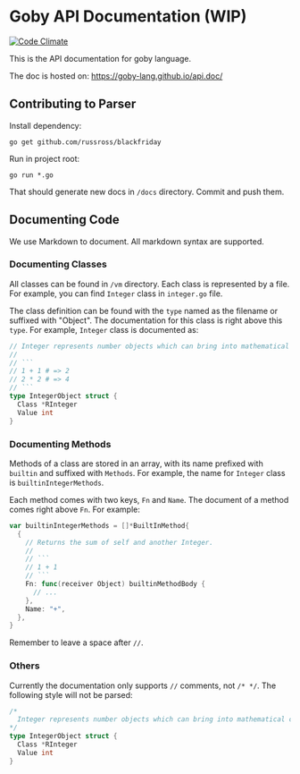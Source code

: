 # Goby API Documentation (WIP)

[![Code Climate](https://codeclimate.com/github/goby-lang/api.doc/badges/gpa.svg)](https://codeclimate.com/github/goby-lang/api.doc)

This is the API documentation for goby language. 

The doc is hosted on: https://goby-lang.github.io/api.doc/

## Contributing to Parser

Install dependency:

```plain
go get github.com/russross/blackfriday
```

Run in project root:

```plain
go run *.go
```

That should generate new docs in `/docs` directory. Commit and push them.

## Documenting Code

We use Markdown to document. All markdown syntax are supported.

### Documenting Classes

All classes can be found in `/vm` directory. Each class is represented by a file. For example, you can find `Integer` class in `integer.go` file.

The class definition can be found with the `type` named as the filename or suffixed with "Object". The documentation for this class is right above this `type`. For example, `Integer` class is documented as:

```go
// Integer represents number objects which can bring into mathematical calculations.
//
// ```
// 1 + 1 # => 2
// 2 * 2 # => 4
// ```
type IntegerObject struct {
  Class *RInteger
  Value int
}
```

### Documenting Methods

Methods of a class are stored in an array, with its name prefixed with `builtin` and suffixed with `Methods`. For example, the name for `Integer` class is `builtinIntegerMethods`.

Each method comes with two keys, `Fn` and `Name`. The document of a method comes right above `Fn`. For example:

```go
var builtinIntegerMethods = []*BuiltInMethod{
  {
    // Returns the sum of self and another Integer.
    //
    // ```
    // 1 + 1
    // ```
    Fn: func(receiver Object) builtinMethodBody {
      // ...
    },
    Name: "+",
  },
}
```

Remember to leave a space after `//`.

### Others

Currently the documentation only supports `//` comments, not `/* */`. The following style will not be parsed:

```go
/*
  Integer represents number objects which can bring into mathematical calculations.
*/
type IntegerObject struct {
  Class *RInteger
  Value int
}
```
